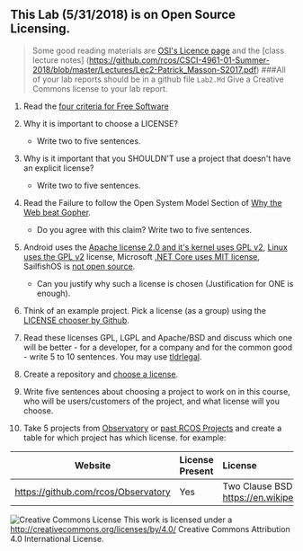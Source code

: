 ## This Lab (5/31/2018) is on Open Source Licensing.
> Some good reading materials are [OSI's Licence page](http://opensource.org/licenses) and the [class lecture notes] (https://github.com/rcos/CSCI-4961-01-Summer-2018/blob/master/Lectures/Lec2-Patrick_Masson-S2017.pdf)
> ###All of your lab reports should be in a github file `Lab2.Md`
> Give a Creative Commons license to your lab report.

1. Read the [four criteria for Free Software](http://www.gnu.org/philosophy/free-sw.html)

2.  Why it is important to choose a LICENSE?
    - Write two to five sentences.

3.  Why is it important that you SHOULDN'T use a project that doesn't have an explicit license?
    - Write two to five sentences.

4. Read the Failure to follow the Open System Model Section of [Why the Web beat Gopher](http://ils.unc.edu/callee/gopherpaper.htm#explain).
    - Do you agree with this claim? Write two to five sentences.

5.  Android uses the [Apache license 2.0 and it's kernel uses GPL v2](https://en.wikipedia.org/wiki/Android_(operating_system)), [Linux uses the  GPL v2](https://en.wikipedia.org/wiki/Linux ) license,
Microsoft [.NET Core uses MIT license]( https://github.com/dotnet/coreclr ), SailfishOS is [not open source]( https://en.wikipedia.org/wiki/Sailfish_OS ).
    - Can you justify why such a license is chosen (Justification for ONE  is enough).

6.  Think of an example project. Pick a license (as a group) using the [LICENSE chooser by Github](http://choosealicense.com/).

7.  Read these licenses  GPL, LGPL and Apache/BSD and discuss which one will be better - for a developer, for a company and for the common good - write 5 to 10 sentences. You may use [tldrlegal](https://tldrlegal.com/licenses/browse).

8.  Create a repository and [choose a license](https://github.com/blog/1530-choosing-an-open-source-license).

9.  Write five sentences about choosing a project to work on in this course, who will be users/customers of the project, and what license will you choose.

10.  Take 5 projects from [Observatory](http://rcos.io/projects) or [past RCOS Projects](https://rcos.io/projects/past) and create a table for which project has which license. for example:

Website | License Present | License
---------|:----------|:-------
https://github.com/rcos/Observatory | Yes | Two Clause BSD License https://en.wikipedia.org/wiki/ISC_license





![Creative Commons License](https://i.creativecommons.org/l/by/4.0/88x31.png) This work is licensed under a http://creativecommons.org/licenses/by/4.0/ Creative Commons Attribution 4.0 International License.
